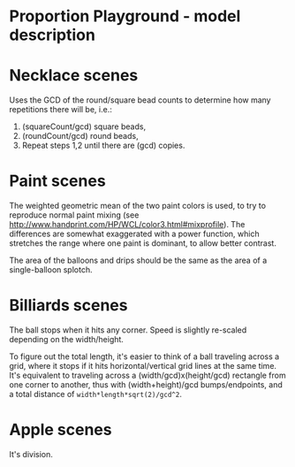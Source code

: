 # Proportion Playground - model description
   
# Necklace scenes

Uses the GCD of the round/square bead counts to determine how many repetitions there will be, i.e.:

1. (squareCount/gcd) square beads,
2. (roundCount/gcd) round beads,
3. Repeat steps 1,2 until there are (gcd) copies.

# Paint scenes

The weighted geometric mean of the two paint colors is used, to try to reproduce normal paint mixing
(see http://www.handprint.com/HP/WCL/color3.html#mixprofile). The differences are somewhat exaggerated with a power function, which stretches the range where one paint is dominant, to allow better contrast.

The area of the balloons and drips should be the same as the area of a single-balloon splotch.

# Billiards scenes

The ball stops when it hits any corner. Speed is slightly re-scaled depending on the width/height.

To figure out the total length, it's easier to think of a ball traveling across a grid, where it stops if it hits horizontal/vertical grid lines at the same time. It's equivalent to traveling across a (width/gcd)x(height/gcd) rectangle from one corner to another, thus with (width+height)/gcd bumps/endpoints, and a total distance of `width*length*sqrt(2)/gcd^2`.

# Apple scenes

It's division.

